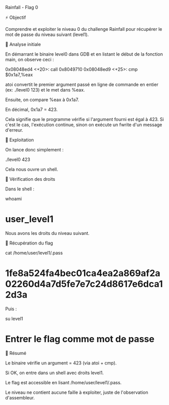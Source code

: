 Rainfall - Flag 0

⚡ Objectif

Comprendre et exploiter le niveau 0 du challenge Rainfall pour récupérer le mot de passe du niveau suivant (level1).

📝 Analyse initiale

En démarrant le binaire level0 dans GDB et en listant le début de la fonction main, on observe ceci :

0x08048ed4 <+20>: call 0x8049710 <atoi>
0x08048ed9 <+25>: cmp $0x1a7,%eax

atoi convertit le premier argument passé en ligne de commande en entier (ex: ./level0 123) et le met dans %eax.

Ensuite, on compare %eax à 0x1a7.

En décimal, 0x1a7 = 423.

Cela signifie que le programme vérifie si l'argument fourni est égal à 423. Si c'est le cas, l'exécution continue, sinon on exécute un fwrite d'un message d'erreur.

🔢 Exploitation

On lance donc simplement :

./level0 423

Cela nous ouvre un shell.

🤔 Vérification des droits

Dans le shell :

whoami
# user_level1

Nous avons les droits du niveau suivant.

🔐 Récupération du flag

cat /home/user/level1/.pass
# 1fe8a524fa4bec01ca4ea2a869af2a02260d4a7d5fe7e7c24d8617e6dca12d3a

Puis :

su level1
# Entrer le flag comme mot de passe

📅 Résumé

Le binaire vérifie un argument = 423 (via atoi + cmp).

Si OK, on entre dans un shell avec droits level1.

Le flag est accessible en lisant /home/user/level1/.pass.

Le niveau ne contient aucune faille à exploiter, juste de l'observation d'assembleur.